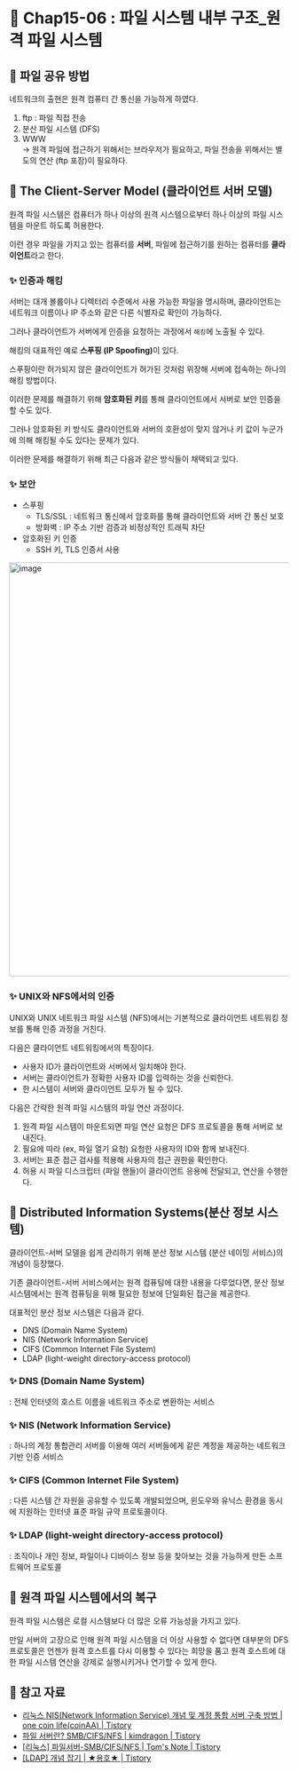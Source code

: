 # 📌 Chap15-06 : 파일 시스템 내부 구조_원격 파일 시스템

## 🫧 파일 공유 방법

네트워크의 출현은 원격 컴퓨터 간 통신을 가능하게 하였다.

1. ftp : 파일 직접 전송
2. 분산 파일 시스템 (DFS)
3. WWW
<br/> -> 원격 파일에 접근하기 위해서는 브라우저가 필요하고, 파일 전송을 위해서는 별도의 연산 (ftp 포장)이 필요하다.

## 🫧 The Client-Server Model (클라이언트 서버 모델)

원격 파일 시스템은 컴퓨터가 하나 이상의 원격 시스템으로부터 하나 이상의 파일 시스템을 마운트 하도록 허용한다.

이런 경우 파일을 가지고 있는 컴퓨터를 <strong>서버</strong>, 파일에 접근하기를 원하는 컴퓨터를 <strong>클라이언트</strong>라고 한다.

### ✨ 인증과 해킹

서버는 대개 볼륨이나 디렉터리 수준에서 사용 가능한 파일을 명시하며, 클라이언트는 네트워크 이름이나 IP 주소와 같은 다른 식별자로 확인이 가능하다.

그러나 클라이언트가 서버에게 인증을 요청하는 과정에서 `해킹`에 노출될 수 있다.

해킹의 대표적인 예로 <strong>스푸핑 (IP Spoofing)</strong>이 있다.

스푸핑이란 허가되지 않은 클라이언트가 허가된 것처럼 위장해 서버에 접속하는 하나의 해킹 방법이다.

이러한 문제를 해결하기 위해 <strong>암호화된 키</strong>를 통해 클라이언트에서 서버로 보안 인증을 할 수도 있다.

그러나 암호화된 키 방식도 클라이언트와 서버의 호환성이 맞지 않거나 키 값이 누군가에 의해 해킹될 수도 있다는 문제가 있다.

이러한 문제를 해결하기 위해 최근 다음과 같은 방식들이 채택되고 있다.

### ✨ 보안

- 스푸핑
  - TLS/SSL : 네트워크 통신에서 암호화를 통해 클라이언트와 서버 간 통신 보호
  - 방화벽 : IP 주소 기반 검증과 비정상적인 트래픽 차단
- 암호화된 키 인증
  - SSH 키, TLS 인증서 사용

<img width="746" alt="image" src="https://github.com/user-attachments/assets/9af16fe1-0e2b-4604-9135-2b010cfaa44f" />

### ✨ UNIX와 NFS에서의 인증

UNIX와 UNIX 네트워크 파일 시스템 (NFS)에서는 기본적으로 클라이언트 네트워킹 정보를 통해 인증 과정을 거친다.

다음은 클라이언트 네트워킹에서의 특징이다.

- 사용자 ID가 클라이언트와 서버에서 일치해야 한다.
- 서버는 클라이언트가 정확한 사용자 ID를 입력하는 것을 신뢰한다.
- 한 시스템이 서버와 클라이언트 모두가 될 수 있다.

다음은 간략한 원격 파일 시스템의 파일 연산 과정이다.

1. 원격 파일 시스템이 마운트되면 파일 연산 요청은 DFS 프로토콜을 통해 서버로 보내진다.
2. 필요에 따라 (ex, 파일 열기 요청) 요청한 사용자의 ID와 함께 보내진다.
3. 서버는 표준 접근 검사를 적용해 사용자의 접근 권한을 확인한다.
4. 허용 시 파일 디스크립터 (파일 핸들)이 클라이언트 응용에 전달되고, 연산을 수행한다.

## 🫧 Distributed Information Systems(분산 정보 시스템)

클라이언트-서버 모델을 쉽게 관리하기 위해 분산 정보 시스템 (분산 네이밍 서비스)의 개념이 등장했다.

기존 클라이언트-서버 서비스에서는 원격 컴퓨팅에 대한 내용을 다루었다면, 분산 정보 시스템에서는 원격 컴퓨팅을 위해 필요한 정보에 단일화된 접근을 제공한다.

대표적인 분산 정보 시스템은 다음과 같다.

- DNS (Domain Name System)
- NIS (Network Information Service)
- CIFS (Common Internet File System)
- LDAP (light-weight directory-access protocol)

### ✨ DNS (Domain Name System)

: 전체 인터넷의 호스트 이름을 네트워크 주소로 변환하는 서비스

### ✨ NIS (Network Information Service)

: 하나의 계정 통합관리 서버를 이용해 여러 서버들에게 같은 계정을 제공하는 네트워크 기반 인증 서비스

### ✨ CIFS (Common Internet File System)

: 다른 시스템 간 자원을 공유할 수 있도록 개발되었으며, 윈도우와 유닉스 환경을 동시에 지원하는 인터넷 표준 파일 규약 프로토콜이다.

### ✨ LDAP (light-weight directory-access protocol)

: 조직이나 개인 정보, 파일이나 디바이스 정보 등을 찾아보는 것을 가능하게 만든 소프트웨어 프로토콜

## 🫧 원격 파일 시스템에서의 복구

원격 파일 시스템은 로컬 시스템보다 더 많은 오류 가능성을 가지고 있다.

만일 서버의 고장으로 인해 원격 파일 시스템을 더 이상 사용할 수 없다면 대부분의 DFS 프로토콜은 언젠가 원격 호스트를 다시 이용할 수 있다는 희망을 품고 원격 호스트에 대한 파일 시스템 연산을 강제로 실행시키거나 연기할 수 있게 한다.


## 🫧 참고 자료
- [리눅스 NIS(Network Information Service) 개념 및 계정 통합 서버 구축 방법 | one coin life(coinAA) | Tistory](https://onecoin-life.com/56#google_vignette)
- [파일 서버란? SMB/CIFS/NFS | kimdragon | Tistory](https://kim-dragon.tistory.com/38)
- [[리눅스] 파일서버-SMB/CIFS/NFS | Tom's Note | Tistory](https://kurukurucoding.tistory.com/42)
- [[LDAP] 개념 잡기 | ★용호★ | Tistory](https://yongho1037.tistory.com/796)